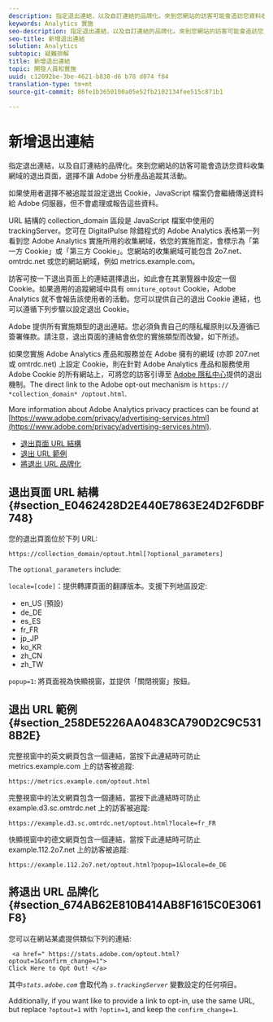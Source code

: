 ```yaml
---
description: 指定退出連結，以及自訂連結的品牌化。來到您網站的訪客可能會造訪您資料收集網域的退出頁面，選擇不讓 Adobe 分析產品追蹤其活動。
keywords: Analytics 實施
seo-description: 指定退出連結，以及自訂連結的品牌化。來到您網站的訪客可能會造訪您資料收集網域的退出頁面，選擇不讓 Adobe 分析產品追蹤其活動。
seo-title: 新增退出連結
solution: Analytics
subtopic: 疑難排解
title: 新增退出連結
topic: 開發人員和實施
uuid: c12092be-3be-4621-b838-d6 b78 d074 f84
translation-type: tm+mt
source-git-commit: 86fe1b3650100a05e52fb2102134fee515c871b1

---
```



# 新增退出連結

指定退出連結，以及自訂連結的品牌化。來到您網站的訪客可能會造訪您資料收集網域的退出頁面，選擇不讓 Adobe 分析產品追蹤其活動。

如果使用者選擇不被追蹤並設定退出 Cookie，JavaScript 檔案仍會繼續傳送資料給 Adobe 伺服器，但不會處理或報告這些資料。

URL 結構的 collection_domain 區段是 JavaScript 檔案中使用的 trackingServer。您可在 DigitalPulse 除錯程式的 Adobe Analytics 表格第一列看到您 Adobe Analytics 實施所用的收集網域，依您的實施而定，會標示為「第一方 Cookie」或「第三方 Cookie」。您網站的收集網域可能包含 2o7.net、omtrdc.net 或您的網站網域，例如 metrics.example.com。

訪客可按一下退出頁面上的連結選擇退出，如此會在其瀏覽器中設定一個 Cookie。如果適用的追蹤網域中具有 `omniture_optout` Cookie，Adobe Analytics 就不會報告該使用者的活動。您可以提供自己的退出 Cookie 連結，也可以遵循下列步驟以設定退出 Cookie。

Adobe 提供所有實施類型的退出連結。您必須負責自己的隱私權原則以及遵循已簽署條款。請注意，退出頁面的連結會依您的實施類型而改變，如下所述。

如果您實施 Adobe Analytics 產品和服務並在 Adobe 擁有的網域 (亦即 207.net 或 omtrdc.net) 上設定 Cookie，則在針對 Adobe Analytics 產品和服務使用 Adobe Cookie 的所有網站上，可將您的訪客引導至 [Adobe 隱私中心](https://www.adobe.com/privacy/opt-out.html)提供的退出機制。The direct link to the Adobe opt-out mechanism is `https:// *collection_domain* /optout.html`.

More information about Adobe Analytics privacy practices can be found at [https://www.adobe.com/privacy/advertising-services.html](https://www.adobe.com/privacy/advertising-services.html).

* [退出頁面 URL 結構](../../../implement/js-implementation/data-collection/opt-out-link.md#section_E0462428D2E440E7863E24D2F6DBF748)
* [退出 URL 範例](../../../implement/js-implementation/data-collection/opt-out-link.md#section_258DE5226AA0483CA790D2C9C5318B2E)
* [將退出 URL 品牌化](../../../implement/js-implementation/data-collection/opt-out-link.md#section_674AB62E810B414AB8F1615C0E3061F8)

## 退出頁面 URL 結構 {#section_E0462428D2E440E7863E24D2F6DBF748}

您的退出頁面位於下列 URL:

```
https://collection_domain/optout.html[?optional_parameters]
```

The `optional_parameters` include:

`locale=[code]`：提供轉譯頁面的翻譯版本。支援下列地區設定:

* en_US (預設)
* de_DE
* es_ES
* fr_FR
* jp_JP
* ko_KR
* zh_CN
* zh_TW

`popup=1`: 將頁面視為快顯視窗，並提供「關閉視窗」按鈕。

## 退出 URL 範例 {#section_258DE5226AA0483CA790D2C9C5318B2E}

完整視窗中的英文網頁包含一個連結，當按下此連結時可防止 metrics.example.com 上的訪客被追蹤:

```
https://metrics.example.com/optout.html
```

完整視窗中的法文網頁包含一個連結，當按下此連結時可防止 example.d3.sc.omtrdc.net 上的訪客被追蹤:

```
https://example.d3.sc.omtrdc.net/optout.html?locale=fr_FR
```

快顯視窗中的德文網頁包含一個連結，當按下此連結時可防止 example.112.2o7.net 上的訪客被追蹤:

```
https://example.112.2o7.net/optout.html?popup=1&locale=de_DE
```

## 將退出 URL 品牌化 {#section_674AB62E810B414AB8F1615C0E3061F8}

您可以在網站某處提供類似下列的連結:

```
 <a href=" https://stats.adobe.com/optout.html?optout=1&confirm_change=1">
Click Here to Opt Out! </a>
```

其中&#x200B;*`stats.adobe.com`* 會取代為 *`s.trackingServer`* 變數設定的任何項目。

Additionally, if you want like to provide a link to opt-in, use the same URL, but replace `?optout=1` with `?optin=1`, and keep the `confirm_change=1`.
